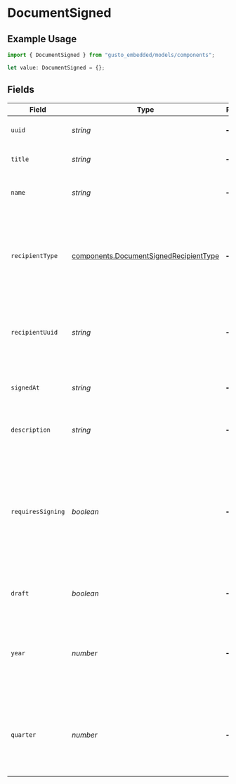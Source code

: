 # DocumentSigned

## Example Usage

```typescript
import { DocumentSigned } from "gusto_embedded/models/components";

let value: DocumentSigned = {};
```

## Fields

| Field                                                                                                                                   | Type                                                                                                                                    | Required                                                                                                                                | Description                                                                                                                             |
| --------------------------------------------------------------------------------------------------------------------------------------- | --------------------------------------------------------------------------------------------------------------------------------------- | --------------------------------------------------------------------------------------------------------------------------------------- | --------------------------------------------------------------------------------------------------------------------------------------- |
| `uuid`                                                                                                                                  | *string*                                                                                                                                | :heavy_minus_sign:                                                                                                                      | The UUID of the document                                                                                                                |
| `title`                                                                                                                                 | *string*                                                                                                                                | :heavy_minus_sign:                                                                                                                      | The title of the document                                                                                                               |
| `name`                                                                                                                                  | *string*                                                                                                                                | :heavy_minus_sign:                                                                                                                      | The type identifier of the document                                                                                                     |
| `recipientType`                                                                                                                         | [components.DocumentSignedRecipientType](../../models/components/documentsignedrecipienttype.md)                                        | :heavy_minus_sign:                                                                                                                      | The type of recipient associated with the document (will be `Contractor` for Contractor Documents)                                      |
| `recipientUuid`                                                                                                                         | *string*                                                                                                                                | :heavy_minus_sign:                                                                                                                      | Unique identifier for the recipient associated with the document                                                                        |
| `signedAt`                                                                                                                              | *string*                                                                                                                                | :heavy_minus_sign:                                                                                                                      | When the document was signed (will be `null` if unsigned)                                                                               |
| `description`                                                                                                                           | *string*                                                                                                                                | :heavy_minus_sign:                                                                                                                      | The description of the document                                                                                                         |
| `requiresSigning`                                                                                                                       | *boolean*                                                                                                                               | :heavy_minus_sign:                                                                                                                      | A boolean flag that indicates whether the document needs signing or not. Note that this value will change after the document is signed. |
| `draft`                                                                                                                                 | *boolean*                                                                                                                               | :heavy_minus_sign:                                                                                                                      | If the document is in a draft state                                                                                                     |
| `year`                                                                                                                                  | *number*                                                                                                                                | :heavy_minus_sign:                                                                                                                      | The year of this document. This value is nullable and will not be present on all documents.                                             |
| `quarter`                                                                                                                               | *number*                                                                                                                                | :heavy_minus_sign:                                                                                                                      | The quarter of this document. This value is nullable and will not be present on all documents.                                          |